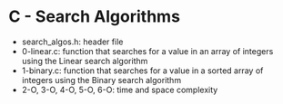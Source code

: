 # C - Search Algorithms
* search_algos.h: header file
* 0-linear.c: function that searches for a value in an array of integers using the Linear search algorithm
* 1-binary.c: function that searches for a value in a sorted array of integers using the Binary search algorithm
* 2-O, 3-O, 4-O, 5-O, 6-O: time and space complexity
